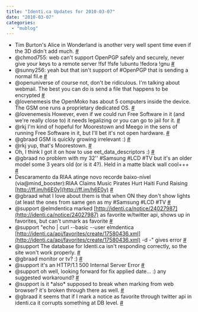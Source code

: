 ```yaml
---
title: "Identi.ca Updates for 2010-03-07"
date: "2010-03-07"
categories: 
  - "mublog"
---
```


- Tim Burton's Alice in Wonderland is another very well spent time even if the 3D didn't add much. [#](http://identi.ca/notice/23951290)
- @chmod755: web can't support OpenPGP safely and securely, never give your keys to a remote server !fsf !fsfe !ubuntu !fedora !gnu [#](http://identi.ca/notice/23976158)
- @sunny256: yeah but that isn't support of #OpenPGP that is sending a normal fil.e [#](http://identi.ca/notice/23976902)
- @openuniverse of course not, don't be ridiculous. I'm talking about webmail. The best you can do is send a file that happens to be encrypted [#](http://identi.ca/notice/23977314)
- @lovenemesis the OpenMoko has about 5 computers inside the device. The GSM one runs a proprietary dedicated OS. [#](http://identi.ca/notice/24006201)
- @lovenemesis However, even if we could run Free Software in it (and we're really close to) it needs legalizing or you can go to jail for it. [#](http://identi.ca/notice/24006257)
- @rkj I'm kind of hopeful for Moorestown and Meego in the sens of running Free Software in it, but I'll bet it's not open hardware. [#](http://identi.ca/notice/24006510)
- @gbraad GSM is quickly growing irrelevant :) [#](http://identi.ca/notice/24006800)
- @rkj yup, that's Moorestown. [#](http://identi.ca/notice/24013274)
- Oh, I think I got it on how to use eet\_data\_descriptors :) [#](http://identi.ca/notice/24022497)
- @gbraad no problem with my 32'' #Samsung #LCD #TV but it's an older model some 3 years old (or is it 4?). Held in a matte black wall cool+++ [#](http://identi.ca/notice/24024198)
- Descaramento da RIAA atinge novo recorde baixo-nível (via@mind\_booster):RIAA Claims Music Pirates Hurt Haiti Fund Raising [http://ff.im/h6E0y](http://ff.im/h6E0y) [#](http://identi.ca/notice/24025103)
- @gbraad what I love about them is that when ON they don't show lights (at least the ones from same gen as my #Samsung #LCD #TV [#](http://identi.ca/notice/24025135)
- @support @elmdentica marked [http://identi.ca/notice/24027987](http://identi.ca/notice/24027987) as favorite w/twitter api, shows up in favorites, but can't unmark as favorite [#](http://identi.ca/notice/24028207)
- @support "echo | curl --basic --user elmdentica [http://identi.ca/api/favorites/create/17580436.xml](http://identi.ca/api/favorites/create/17580436.xml) -d -" gives error [#](http://identi.ca/notice/24028465)
- @support The database for Identi.ca isn't responding correctly, so the site won't work properly. [#](http://identi.ca/notice/24028476)
- @gbraad monitor or tv? :) [#](http://identi.ca/notice/24028594)
- @support it's an HTTP/1.1 500 Internal Server Error [#](http://identi.ca/notice/24028667)
- @support oh well, looking forward for fix applied date... :) any suggested workaround? [#](http://identi.ca/notice/24028790)
- @support is it \*also\* supposed to break when marking from web browser? it's broken through there as well. [#](http://identi.ca/notice/24028878)
- @gbraad it seems that if I mark a notice as favorite through twitter api in identi.ca it corrupts something at DB level. [#](http://identi.ca/notice/24029096)

